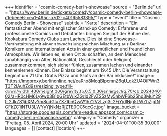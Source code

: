 +++
identifier = "cosmic-comedy-berlin-showcase"
source = "Berlin.de"
url = "https://www.berlin.de/tickets/comedy/cosmic-comedy-berlin-showcase-c1ebeee6-cea1-495c-a7d2-c40165583395/"
type = "event"
title = "Cosmic Comedy Berlin - Showcase"
subtitle = "Karte"
description = "Ein fantastischer Abend mit englischer Stand-up Comedy: Erfahrene und professionelle Comics und Debütanten bringen Sie jauf der Bühne des Kookabura Comedy Clubs zum Lachen.
Dies ist eine Showcase-Veranstaltung mit einer abwechslungsreichen Mischung aus Berliner Komikern und internationalen Acts in einer gemütlichen und freundlichen Atmosphäre. Wir lieben es, einen Ort zu schaffen, an dem Menschen (unabhängig von Alter, Nationalität, Geschlecht oder Religion) zusammenkommen, sich sicher fühlen, zusammen lachen und einander kennenlernen können.
Der Einlass beginnt um 19.45 Uhr. Die Veranstaltung beginnt um 21 Uhr. Gratis Pizza und Shots an der Bar inklusive!"
image = "https://imgproxy.berlinonline.net/eaRho8McqBIpcmnZ6qU_qkZU4OiPWn3T3T2lAuhZd9s/resizing_type:fill-down/width:480/height:360/gravity:fp:0.5:0.38/enlarge:1/q:70/cb:2024040102/aHR0cHM6Ly9wb3B1bGEtbWlkZGxld2FyZS5zMy5hbWF6b25hd3MuY29tL2JkZS1jbXMvYm8udGIuZXZlbnQvaW1hZ2VzLzg3L2FjYjdlNjg5LWZhZjgtNGFkZC1iNTU3LWYyYjNkNzRjZTE0OC5qcGc.jpg"
image_bucket = "https://storage.googleapis.com/fem-readup.appspot.com/cosmic-comedy-berlin-showcase.webp"
category = "Comedy"
organizer = "Freitag, 05. April 2024, 20:00 Uhr"
updated = "2024-04-01T00:35:30.000"
languages = []
[contact]
[location]
+++